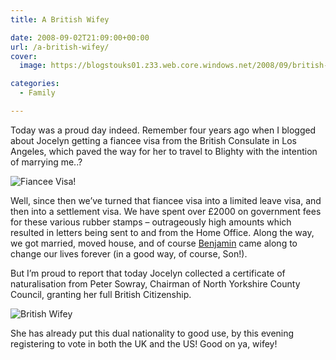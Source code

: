 ```yaml
---
title: A British Wifey

date: 2008-09-02T21:09:00+00:00
url: /a-british-wifey/
cover: 
  image: https://blogstouks01.z33.web.core.windows.net/2008/09/british-wifey_2822763194_o-1.jpg

categories:
  - Family

---
```

Today was a proud day indeed. Remember four years ago when I blogged about Jocelyn getting a fiancee visa from the British Consulate in Los Angeles, which paved the way for her to travel to Blighty with the intention of marrying me..?

![Fiancee Visa!](https://blogstouks01.z33.web.core.windows.net/2023/08/fiancee-visa_18183343_o.jpg)

Well, since then we’ve turned that fiancee visa into a limited leave visa, and then into a settlement visa. We have spent over £2000 on government fees for these various rubber stamps &#8211; outrageously high amounts which resulted in letters being sent to and from the Home Office. Along the way, we got married, moved house, and of course [Benjamin][1] came along to change our lives forever (in a good way, of course, Son!).

But I’m proud to report that today Jocelyn collected a certificate of naturalisation from Peter Sowray, Chairman of North Yorkshire County Council, granting her full British Citizenship.

![British Wifey](https://blogstouks01.z33.web.core.windows.net/2023/08/british-wifey_2822763194_o.jpg)

She has already put this dual nationality to good use, by this evening registering to vote in both the UK and the US! Good on ya, wifey!

 [1]: https://blog.iannelson.uk/benjamin-george-nelson/